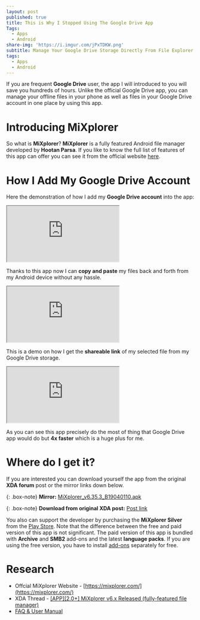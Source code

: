 ```yaml
---
layout: post
published: true
title: This is Why I Stopped Using The Google Drive App
Tags:
  - Apps
  - Android
share-img: 'https://i.imgur.com/jPxTDKW.png'
subtitle: Manage Your Google Drive Storage Directly From File Explorer
tags:
  - Apps
  - Android
---
```

If you are frequent **Google Drive** user, the app I will introduced to you will save you hundreds of hours. Unlike the official Google Drive app, you can manage your offline files in your phone as well as files in your Google Drive account in one place by using this app.

Introducing MiXplorer 
=====================
So what is **MiXplorer**? **MiXplorer** is a fully featured Android file manager developed by **Hootan Parsa**. If you like to know the full list of features of this app can offer you can see it from the official website [here](https://mixplorer.com/#intro).

How I Add My Google Drive Account
=================================
Here the demonstration of how I add my **Google Drive account** into the app:

<div class="embed-responsive embed-responsive-16by9">
  <iframe class="embed-responsive-item" src="https://www.youtube.com/embed/At32r148_RY" allowfullscreen></iframe>
</div>

Thanks to this app now I can **copy and paste** my files back and forth from my Android device without any hassle.

<div class="embed-responsive embed-responsive-16by9">
  <iframe class="embed-responsive-item" src="https://www.youtube.com/embed/xBPMgYm2o44" allowfullscreen></iframe>
</div>

This is a demo on how I get the **shareable link** of my selected file from my Google Drive storage.

<div class="embed-responsive embed-responsive-16by9">
  <iframe class="embed-responsive-item" src="https://www.youtube.com/embed/h9_nWvI72aU" allowfullscreen></iframe>
</div>

As you can see this app precisely do the most of thing that Google Drive app would do but **4x faster** which is a huge plus for me.

Where do I get it?
===================
If you are interested you can download yourself the app from the original **XDA forum** post or the mirror links down below. 

{: .box-note}
**Mirror:** [MiXplorer_v6.35.3_B19040110.apk](https://drive.google.com/uc?export=view&id=1MYL2D7dzv3Pt8g2hP2BzcK1X9vKrI1eW)

{: .box-note}
**Download from original XDA post:** [Post link](https://forum.xda-developers.com/showpost.php?p=23109280&postcount=2)


You also can support the developer by purchasing the **MiXplorer Silver** from the [Play Store](https://play.google.com/store/apps/details?id=com.mixplorer.silver).
Note that the difference between the free and paid version of this app is not significant. The paid version of this app is bundled with **Archive** and **SMB2** add-ons and the latest **language packs**. If you are using the free version, you have to install [add-ons](https://play.google.com/store/apps/developer?id=PishroDevs) separately for free.

Research
===========
- Offcial MiXplorer Website - [https://mixplorer.com/](https://mixplorer.com/)
- XDA Thread - [[APP][2.0+] MiXplorer v6.x Released (fully-featured file manager)](https://forum.xda-developers.com/showthread.php?t=1523691)
- [FAQ & User Manual](https://forum.xda-developers.com/general/help/mixplorer-faq-how-to-user-manual-t3308582)
